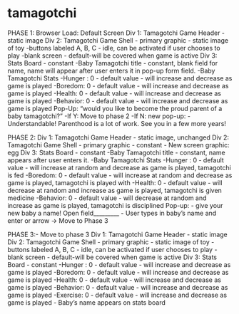 # tamagotchi
PHASE 1: Browser Load: Default Screen
	Div 1: Tamagotchi Game Header - static image
    Div 2: Tamagotchi Game Shell - primary graphic - static image of toy
            -buttons labeled A, B, C - idle, can be activated if user chooses to play
            -blank screen - default-will be covered when game is active
    Div 3: Stats Board - constant
        -Baby Tamagotchi title - constant, blank field for name, name will appear after user enters it in pop-up form field.
        -Baby Tamagotchi Stats
            -Hunger : 0 - default value - will increase and decrease as game is played
            -Boredom: 0 - default value - will increase and decrease as game is played
            -Health: 0 - default value - will increase and decrease as game is played
            -Behavior: 0 - default value - will increase and decrease as game is played
    Pop-Up: “would you like to become the proud parent of a baby tamagotchi?”
        -If Y: Move to phase 2
        -If N: new pop-up:
            - Understandable! Parenthood is a lot of work. See you in a few more years! 

PHASE 2:
	Div 1: Tamagotchi Game Header - static image, unchanged
	Div 2: Tamagotchi Game Shell - primary graphic - constant
        - New screen graphic: egg
    Div 3: Stats Board - constant
        -Baby Tamagotchi title - constant, name appears after user enters it.
        -Baby Tamagotchi Stats
            -Hunger : 0 - default value - will increase at random and decrease as game is played, tamagotchi is fed
            -Boredom: 0 - default value - will increase at random and decrease as game is played, tamagotchi is played with
            -Health: 0 - default value - will decrease at random and increase as game is played, tamagotchi is given medicine
            -Behavior: 0 - default value - will decrease at random and increase as game is played, tamagotchi is disciplined
    Pop-up:
	    - give your new baby a name! Open field_________
	    - User types in baby’s name and enter or arrow
    -> Move to Phase 3
	
PHASE 3:- Move to phase 3
    Div 1: Tamagotchi Game Header - static image
    Div 2: Tamagotchi Game Shell - primary graphic - static image of toy
            -buttons labeled A, B, C - idle, can be activated if user chooses to play
            -blank screen - default-will be covered when game is active
    Div 3: Stats Board - constant
        -Hunger : 0 - default value - will increase and decrease as game is played
        -Boredom: 0 - default value - will increase and decrease as game is played
        -Health: 0 - default value - will increase and decrease as game is played
        -Behavior: 0 - default value - will increase and decrease as game is played
        -Exercise: 0 - default value - will increase and decrease as game is played
    - Baby’s name appears on stats board
